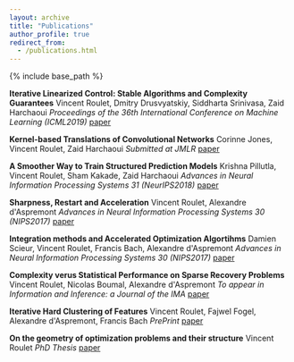 ```yaml
---
layout: archive
title: "Publications"
author_profile: true
redirect_from:
  - /publications.html
---
```


{% include base_path %}

**Iterative Linearized Control: Stable Algorithms and Complexity Guarantees**
Vincent Roulet, Dmitry Drusvyatskiy, Siddharta Srinivasa, Zaid Harchaoui
*Proceedings of the 36th International Conference on Machine Learning (ICML2019)*
[paper](http://proceedings.mlr.press/v97/roulet19a/roulet19a.pdf)

**Kernel-based Translations of Convolutional Networks**
Corinne Jones, Vincent Roulet, Zaid Harchaoui
*Submitted at JMLR*
[paper](https://arxiv.org/abs/1903.08131.pdf)

**A Smoother Way to Train Structured Prediction Models**
Krishna Pillutla, Vincent Roulet, Sham Kakade, Zaid Harchaoui
*Advances in Neural Information Processing Systems 31 (NeurIPS2018)*
[paper](http://papers.nips.cc/paper/7726-a-smoother-way-to-train-structured-prediction-models.pdf)

**Sharpness, Restart and Acceleration**
Vincent Roulet, Alexandre d'Aspremont
*Advances in Neural Information Processing Systems 30 (NIPS2017)*
[paper](https://papers.nips.cc/paper/6712-sharpness-restart-and-acceleration.pdf)

**Integration methods and Accelerated Optimization Algortihms**
Damien Scieur, Vincent Roulet, Francis Bach, Alexandre d'Aspremont
*Advances in Neural Information Processing Systems 30 (NIPS2017)*
[paper](https://papers.nips.cc/paper/6711-integration-methods-and-optimization-algorithms.pdf)

**Complexity verus Statistical Performance on Sparse Recovery Problems**
Vincent Roulet, Nicolas Boumal, Alexandre d'Aspremont
*To appear in Information and Inference: a Journal of the IMA*
[paper](https://hal.archives-ouvertes.fr/hal-01664964.pdf)

**Iterative Hard Clustering of Features**
Vincent Roulet, Fajwel Fogel, Alexandre d'Aspremont, Francis Bach
*PrePrint*
[paper](https://hal.archives-ouvertes.fr/hal-01664964.pdf)

**On the geometry of optimization problems and their structure**
Vincent Roulet
*PhD Thesis*
[paper](https://tel.archives-ouvertes.fr/tel-01717933)
